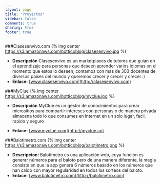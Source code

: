 ```yaml
---
layout: page
title: "Proyectos"
sidebar: false
comments: true
sharing: true
footer: true
---
```


###Clasesenvivo.com
{% img center https://s3.amazonaws.com/botticoblog/clasesenvivo.jpg %}

* **Descripción** Clasesenvivo es un marketplaces de tutores que guian en el aprendizaje para personas que deseen aprender varios idiomas en el momento que estos lo deseen, contamos con mas de 300 docentes de diversos paises del mundo y queremos crecer y crecer y crecer :)
* **Enlace:** [www.clasesenvivo.com](http://clasesenvivo.com)


###MyClue
{% img center https://s3.amazonaws.com/botticoblog/myclue.jpg %}

* **Descripción** MyClue es un gestor de conocimientos para crear micrositios para compartir intereses con personas o de manera privada almacena todo lo que consumes en internet en un solo lugar, facil, rapido y seguro

* **Enlace:** [www.myclue.com](http://myclue.co)


###Balotimetro.com
{% img center https://s3.amazonaws.com/botticoblog/balotimetro.png %}

* **Descripcion:** Balotimetro es una aplicación web, cuya función es generar números para el baloto pero de una manera diferente, la magia consiste en que la app genera 6 números basado en los números que han caído con mayor regularidad en todos los sorteos del baloto.
* **Enlace:** [www.balotimetro.com](http://balotimetro.com)


